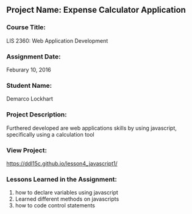 ## Project Name:  Expense Calculator Application

### Course Title:
LIS 2360:  Web Application Development

### Assignment Date:  
Feburary 10, 2016

### Student Name:  
Demarco Lockhart

### Project Description:
Furthered developed are web applications skills by using javascript, specifically using a calculation tool 

### View Project:
https://ddl15c.github.io/lesson4_javascript1/

### Lessons Learned in the Assignment:
1. how to declare variables using javascript
2. Learned different methods on javascripts
3. how to code control statements
